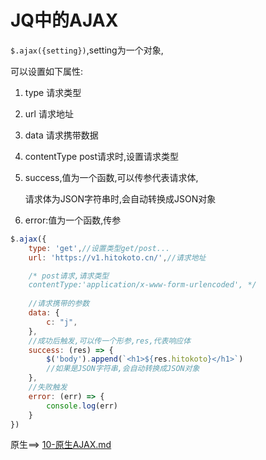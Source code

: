 # JQ中的AJAX

`$.ajax({setting})`,setting为一个对象,

可以设置如下属性:

1. type 请求类型

2. url 请求地址

3. data 请求携带数据

4. contentType post请求时,设置请求类型

5. success,值为一个函数,可以传参代表请求体,

   请求体为JSON字符串时,会自动转换成JSON对象

6. error:值为一个函数,传参

```js
$.ajax({
    type: 'get',//设置类型get/post...
    url: 'https://v1.hitokoto.cn/',//请求地址

    /* post请求,请求类型
    contentType:'application/x-www-form-urlencoded', */
    
    //请求携带的参数
    data: {
        c: "j",
    },
    //成功后触发,可以传一个形参,res,代表响应体
    success: (res) => {
        $('body').append(`<h1>${res.hitokoto}</h1>`)
        //如果是JSON字符串,会自动转换成JSON对象
    },
    //失败触发
    error: (err) => {
        console.log(err)
    }
})
```

原生==>  [10-原生AJAX.md](..\JavaScript\10-原生AJAX.md) 